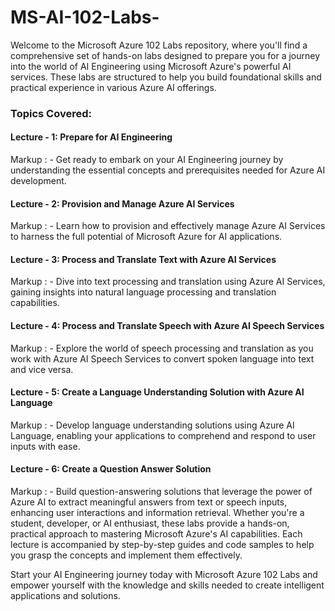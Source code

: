 # MS-AI-102-Labs-
Welcome to the Microsoft Azure 102 Labs repository, where you'll find a comprehensive set of hands-on labs designed to prepare you for a journey into the world of AI Engineering using Microsoft Azure's powerful AI services. These labs are structured to help you build foundational skills and practical experience in various Azure AI offerings.

### Topics Covered:

#### Lecture - 1: Prepare for AI Engineering
 Markup : - Get ready to embark on your AI Engineering journey by understanding the essential concepts and prerequisites needed for Azure AI development.

#### Lecture - 2: Provision and Manage Azure AI Services
 Markup : - Learn how to provision and effectively manage Azure AI Services to harness the full potential of Microsoft Azure for AI applications.

#### Lecture - 3: Process and Translate Text with Azure AI Services
 Markup : - Dive into text processing and translation using Azure AI Services, gaining insights into natural language processing and translation capabilities.

#### Lecture - 4: Process and Translate Speech with Azure AI Speech Services
 Markup : - Explore the world of speech processing and translation as you work with Azure AI Speech Services to convert spoken language into text and vice versa.

#### Lecture - 5: Create a Language Understanding Solution with Azure AI Language
 Markup : - Develop language understanding solutions using Azure AI Language, enabling your applications to comprehend and respond to user inputs with ease.

#### Lecture - 6: Create a Question Answer Solution
 Markup : - Build question-answering solutions that leverage the power of Azure AI to extract meaningful answers from text or speech inputs, enhancing user interactions and information retrieval.
Whether you're a student, developer, or AI enthusiast, these labs provide a hands-on, practical approach to mastering Microsoft Azure's AI capabilities. Each lecture is accompanied by step-by-step guides and code samples to help you grasp the concepts and implement them effectively.

Start your AI Engineering journey today with Microsoft Azure 102 Labs and empower yourself with the knowledge and skills needed to create intelligent applications and solutions.
